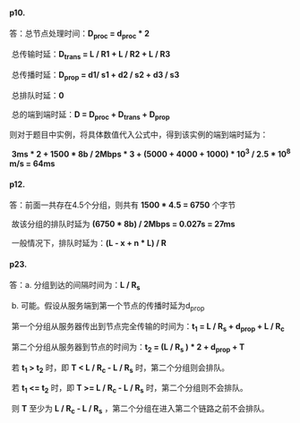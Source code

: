 #### p10.

答：总节点处理时间：**D<sub>proc</sub> = d<sub>proc</sub> * 2**

​		总传输时延：**D<sub>trans</sub> = L / R1 + L / R2 + L / R3**

​		总传播时延：**D<sub>prop</sub> = d1/ s1 + d2 / s2 + d3 / s3**

​		总排队时延：**0**

​		总的端到端时延：**D = D<sub>proc</sub> + D<sub>trans</sub> + D<sub>prop</sub>**

​		则对于题目中实例，将具体数值代入公式中，得到该实例的端到端时延为：

​		**3ms * 2 + 1500 * 8b / 2Mbps * 3 + (5000 + 4000 + 1000) * 10<sup>3</sup> / 2.5 * 10<sup>8</sup> m/s = 64ms**



#### p12.

答：前面一共存在4.5个分组，则共有 **1500 * 4.5 = 6750** 个字节

​		故该分组的排队时延为 **(6750 * 8b) / 2Mbps = 0.027s = 27ms**

​		一般情况下，排队时延为：**(L - x + n * L) / R**



#### p23.

答：a. 分组到达的间隔时间为：**L / R<sub>s</sub>**

​		b. 可能。假设从服务端到第一个节点的传播时延为d<sub>prop</sub>

​			第一个分组从服务器传出到节点完全传输的时间为：**t<sub>1</sub> = L / R<sub>s</sub> + d<sub>prop</sub> +  L / R<sub>c</sub>**

​			第二个分组从服务器到节点的时间为：**t<sub>2</sub> = (L / R<sub>s</sub> ) * 2 + d<sub>prop</sub> + T**

​			若 **t<sub>1</sub> > t<sub>2</sub>** 时，即 **T < L / R<sub>c</sub> - L / R<sub>s</sub>** 时，第二个分组则会排队。

​			若 **t<sub>1</sub> <= t<sub>2</sub>** 时，即 **T >= L / R<sub>c</sub> - L / R<sub>s</sub>** 时，第二个分组则不会排队。

​			则 **T** 至少为 **L / R<sub>c</sub> - L / R<sub>s</sub>** ，第二个分组在进入第二个链路之前不会排队。



​		
